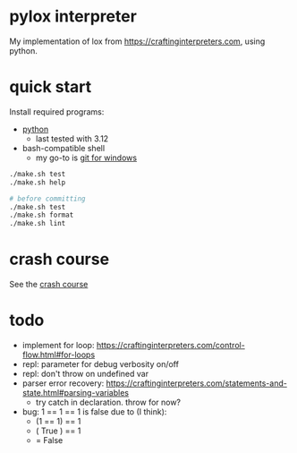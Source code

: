 # pylox interpreter

My implementation of lox from https://craftinginterpreters.com, using python.

# quick start
Install required programs:
- [python](https://www.python.org/)
    - last tested with 3.12
- bash-compatible shell
    - my go-to is [git for windows](https://git-scm.com/download/win)

```sh
./make.sh test
./make.sh help

# before committing
./make.sh test
./make.sh format
./make.sh lint
```

# crash course
See the [crash course](/docs/crash-course.md)

# todo
- implement for loop: https://craftinginterpreters.com/control-flow.html#for-loops
- repl: parameter for debug verbosity on/off
- repl: don't throw on undefined var
- parser error recovery: https://craftinginterpreters.com/statements-and-state.html#parsing-variables
    - try catch in declaration. throw for now?
- bug: 1 == 1 == 1 is false due to (I think):
    - (1 == 1) == 1
    - ( True ) == 1
    - = False
